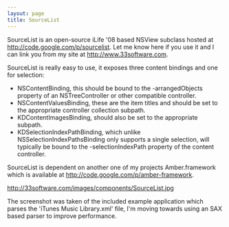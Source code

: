 ```yaml
---
layout: page
title: SourceList
---
```


SourceList is an open-source iLife '08 based NSView subclass hosted at http://code.google.com/p/sourcelist. Let me know here if you use it and I can link you from my site at http://www.33software.com.

SourceList is really easy to use, it exposes three content bindings and one for selection:

* NSContentBinding, this should be bound to the -arrangedObjects property of an NSTreeController or other compatible controller.
* NSContentValuesBinding, these are the item titles and should be set to the appropriate controller collection subpath.
* KDContentImagesBinding, should also be set to the appropriate subpath.
* KDSelectionIndexPathBinding, which unlike NSSelectionIndexPathsBinding only supports a single selection, will typically be bound to the -selectionIndexPath property of the content controller.


SourceList is dependent on another one of my projects Amber.framework which is available at http://code.google.com/p/amber-framework.

http://33software.com/images/components/SourceList.jpg

The screenshot was taken of the included example application which parses the 'iTunes Music Library.xml' file, I'm moving towards using an SAX based parser to improve performance.

